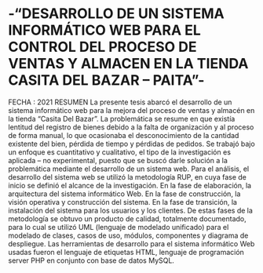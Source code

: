 # -“DESARROLLO DE UN SISTEMA INFORMÁTICO WEB PARA EL CONTROL DEL PROCESO DE VENTAS Y ALMACEN EN LA TIENDA CASITA DEL BAZAR – PAITA”-
FECHA : 2021
RESUMEN
La presente tesis abarcó el desarrollo de un sistema informático web para la mejora del proceso de ventas y almacén en la tienda “Casita Del Bazar”. La problemática se resume en que existía lentitud del registro de bienes debido a la falta de organización y al proceso de forma manual, lo que ocasionaba el desconocimiento de la cantidad existente del bien, pérdida de tiempo y pérdidas de pedidos.
Se trabajó bajo un enfoque es cuantitativo y cualitativo, el tipo de la investigación es aplicada – no experimental, puesto que se buscó darle solución a la problemática mediante el desarrollo de un sistema web.
Para el análisis, el desarrollo del sistema web se utilizó la metodología RUP, en cuya fase de inicio se definió el alcance de la investigación. En la fase de elaboración, la arquitectura del sistema informático Web. En la fase de construcción, la visión operativa y construcción del sistema. En la fase de transición, la instalación del sistema para los usuarios y los clientes.
De estas fases de la metodología se obtuvo un producto de calidad, totalmente documentado, para lo cual se utilizó UML (lenguaje de modelado unificado) para el modelado de clases, casos de uso, módulos, componentes y diagrama de despliegue. Las herramientas de desarrollo para el sistema informático Web usadas fueron el lenguaje de etiquetas HTML, lenguaje de programación server PHP en conjunto con base de datos MySQL.
